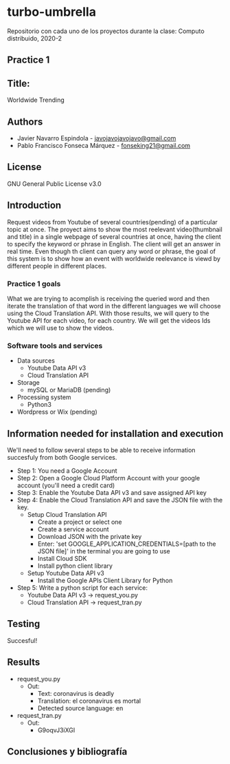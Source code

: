 # turbo-umbrella
Repositorio con cada uno de los proyectos durante la clase: Computo distribuido, 2020-2

## Practice 1
## Title:
Worldwide Trending
## Authors
* Javier Navarro Espindola - javojavojavojavo@gmail.com
* Pablo Francisco Fonseca Márquez - fonseking21@gmail.com
	  
## License 
GNU General Public License v3.0

## Introduction
Request videos from Youtube of several countries(pending) of a particular topic at once.
The proyect aims to show the most reelevant video(thumbnail and title) in a single webpage of several countries at once, having the client to specify the keyword or phrase in English. The client will get an answer in real time. Even though th client can query any word or phrase, the goal of this system is to show how an event with worldwide reelevance is viewd by different people in different places.

### Practice 1 goals
What we are trying to acomplish is receiving the queried word and then iterate the translation of that word in the different languages we will choose using the Cloud Translation API. With those results, we will query to the Youtube API for each video, for each country. We will get the videos Ids which we will use to show the videos.

### Software tools and services
* Data sources
	* Youtube Data API v3
	* Cloud Translation API
* Storage
	* mySQL or MariaDB (pending)
* Processing system
	* Python3
* Wordpress or Wix (pending)

## Information needed for installation and execution
We'll need to follow several steps to be able to receive information succesfuly from both Google services.
* Step 1: You need a Google Account 
* Step 2: Open a Google Cloud Platform Account with your google account (you'll need a credit card)
* Step 3: Enable the Youtube Data API v3 and save assigned API key
* Step 4: Enable the Cloud Translation API and save the JSON file with the key.
	* Setup Cloud Translation API
		* Create a project or select one
		* Create a service account
		* Download JSON with the private key
		* Enter: 'set GOOGLE_APPLICATION_CREDENTIALS=[path to the JSON file]' in the terminal you are going to use
		* Install Cloud SDK
		* Install python client library
	* Setup Youtube Data API v3
		* Install the Google APIs Client Library for Python
* Step 5: Write a python script for each service:
	* Youtube Data API v3 -> request_you.py
	* Cloud Translation API -> request_tran.py

## Testing
Succesful!

## Results
* request_you.py
	* Out:	
		* Text: coronavirus is deadly
		* Translation: el coronavirus es mortal
		* Detected source language: en
* request_tran.py
	* Out:
		* G9oqvJ3iXGI
## Conclusiones y bibliografía
